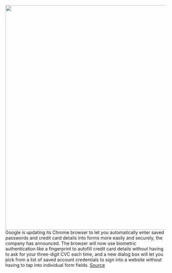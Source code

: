 <img src='https://cdn.vox-cdn.com/thumbor/QdGEse_uXtjx3W_srwLg_jb9r2c=/0x0:1795x1196/1200x800/filters:focal(755x455:1041x741)/cdn.vox-cdn.com/uploads/chorus_image/image/67137110/mFunxUTUMxe__2_.0.png' width='700px' /><br/>
Google is updating its Chrome browser to let you automatically enter saved passwords and credit card details into forms more easily and securely, the company has announced. The browser will now use biometric authentication like a fingerprint to autofill credit card details without having to ask for your three-digit CVC each time, and a new dialog box will let you pick from a list of saved account credentials to sign into a website without having to tap into individual form fields.
<a href='https://www.theverge.com/2020/7/31/21349250/chrome-autofill-passwords-credit-card-details-biometric-security'> Source <a/>